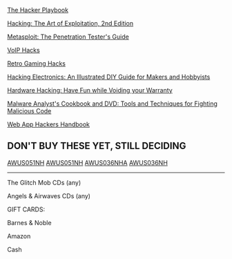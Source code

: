 [The Hacker Playbook](http://www.amazon.com/Hacker-Playbook-Practical-Penetration-Testing-ebook/dp/B00J5S9OPU/)

[Hacking: The Art of Exploitation, 2nd Edition](http://www.amazon.com/Hacking-Art-Exploitation-Jon-Erickson/dp/1593271441/)

[Metasploit: The Penetration Tester's Guide](http://www.amazon.com/Metasploit-Penetration-Testers-David-Kennedy-ebook/dp/B005EI84KQ/)

[VoIP Hacks](http://www.amazon.com/VoIP-Hacks-Tools-Internet-Telephony-ebook/dp/B002SR2QJG/)

[Retro Gaming Hacks](http://www.amazon.com/Retro-Gaming-Hacks-Playing-Classics-ebook/dp/B004LRPB84/)

[Hacking Electronics: An Illustrated DIY Guide for Makers and Hobbyists](http://www.amazon.com/Hacking-Electronics-Illustrated-Makers-Hobbyists-ebook/dp/B00BPO76XE/)

[Hardware Hacking: Have Fun while Voiding your Warranty](http://www.amazon.com/Hardware-Hacking-while-Voiding-Warranty-ebook/dp/B001UN2WDY/)

[Malware Analyst's Cookbook and DVD: Tools and Techniques for Fighting Malicious Code](http://www.amazon.com/Malware-Analysts-Cookbook-DVD-Techniques/dp/0470613033/)

[Web App Hackers Handbook](http://www.amazon.com/Web-Application-Hackers-Handbook-Exploiting/dp/1118026470/)

DON'T BUY THESE YET, STILL DECIDING
-----------------------------------
[AWUS051NH](http://www.amazon.com/Alfa-AWUS051NH-802-11a-Wireless-9dBi/dp/B003YH1X48)
[AWUS051NH](http://www.amazon.com/AWUS051NH-802-11b-802-11a-802-11g-Wireless/dp/B003YD9PRE)
[AWUS036NHA](http://www.amazon.com/Alfa-AWUS036NHA-High-Wireless-Adaptor/dp/B004YD7UBQ/ref=cm_cr_pr_product_top?ie=UTF8)
[AWUS036NH](http://www.amazon.com/AWUS051NH-802-11b-802-11a-802-11g-Wireless/dp/B003YD9PRE)

-----------------------------------

The Glitch Mob CDs (any)

Angels & Airwaves CDs (any)

GIFT CARDS:

Barnes & Noble

Amazon

Cash
